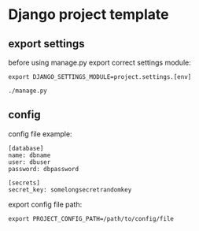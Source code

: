 # Django project template

## export settings

before using manage.py export correct settings module:

    export DJANGO_SETTINGS_MODULE=project.settings.[env]

    ./manage.py

## config

config file example:

    [database]
    name: dbname
    user: dbuser
    password: dbpassword

    [secrets]
    secret_key: somelongsecretrandomkey

export config file path:

    export PROJECT_CONFIG_PATH=/path/to/config/file

